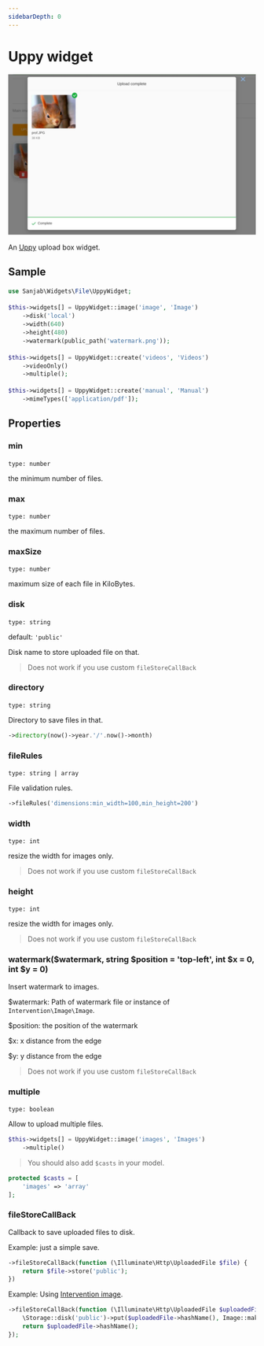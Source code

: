 ```yaml
---
sidebarDepth: 0
---
```

# Uppy widget
![Uppy widget](../images/screenshots/widgets/uppy.jpg)

An [Uppy](https://github.com/transloadit/uppy) upload box widget.

## Sample
```php
use Sanjab\Widgets\File\UppyWidget;

$this->widgets[] = UppyWidget::image('image', 'Image')
    ->disk('local')
    ->width(640)
    ->height(480)
    ->watermark(public_path('watermark.png'));

$this->widgets[] = UppyWidget::create('videos', 'Videos')
    ->videoOnly()
    ->multiple();

$this->widgets[] = UppyWidget::create('manual', 'Manual')
    ->mimeTypes(['application/pdf']);
```

## Properties

### min
`type: number`

the minimum number of files.

### max
`type: number`

the maximum number of files.

### maxSize
`type: number`

maximum size of each file in KiloBytes.

### disk
`type: string`

default: `'public'`

Disk name to store uploaded file on that.

> Does not work if you use custom `fileStoreCallBack`

### directory
`type: string`

Directory to save files in that.

```php
->directory(now()->year.'/'.now()->month)
```

### fileRules
`type: string | array`

File validation rules.

```php
->fileRules('dimensions:min_width=100,min_height=200')
```

### width
`type: int`

resize the width for images only.

> Does not work if you use custom `fileStoreCallBack`

### height
`type: int`

resize the width for images only.

> Does not work if you use custom `fileStoreCallBack`

### watermark($watermark, string $position = 'top-left', int $x = 0, int $y = 0)

Insert watermark to images.

$watermark: Path of watermark file or instance of `Intervention\Image\Image`.

$position: the position of the watermark

$x: x distance from the edge

$y: y distance from the edge

> Does not work if you use custom `fileStoreCallBack`

### multiple
`type: boolean`

Allow to upload multiple files.
```php
$this->widgets[] = UppyWidget::image('images', 'Images')
    ->multiple()
```

> You should also add `$casts` in your model.
```php
protected $casts = [
    'images' => 'array'
];
```

### fileStoreCallBack

Callback to save uploaded files to disk.

Example: just a simple save.

```php
->fileStoreCallBack(function (\Illuminate\Http\UploadedFile $file) {
    return $file->store('public');
})
```

Example: Using [Intervention image](http://image.intervention.io).

```php
->fileStoreCallBack(function (\Illuminate\Http\UploadedFile $uploadedFile) {
    \Storage::disk('public')->put($uploadedFile->hashName(), Image::make($uploadedFile)->greyscale()->encode());
    return $uploadedFile->hashName();
});
```
